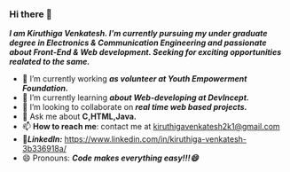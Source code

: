 ### Hi there 👋
 ***I am Kiruthiga Venkatesh. I'm currently pursuing my under graduate degree in Electronics & Communication Engineering and passionate about Front-End & Web development. Seeking for exciting opportunities realated to the same.***

- 🔭 I’m currently working ***as volunteer at Youth Empowerment Foundation.***
- 🌱 I’m currently learning ***about Web-developing at DevIncept.***
- 👯 I’m looking to collaborate on ***real time web based projects.***
- 💬 Ask me about **C,HTML,Java.** 
- 📫 **How to reach me**: contact me at kiruthigavenkatesh2k1@gmail.com
- 🔗***LinkedIn:*** https://www.linkedin.com/in/kiruthiga-venkatesh-3b336918a/
- 😄 Pronouns: ***Code makes everything easy!!!😄***



<!--
**Kiruthiga-Venkatesh/Kiruthiga-Venkatesh** is a ✨ _special_ ✨ repository because its `README.md` (this file) appears on your GitHub profile.

Here are some ideas to get you started:

- 🔭 I’m currently working on ...
- 🌱 I’m currently learning ...
- 👯 I’m looking to collaborate on ...
- 🤔 I’m looking for help with ...
- 💬 Ask me about ...
- 📫 How to reach me: ...
- 😄 Pronouns: ...
- ⚡ Fun fact: ...
-->
